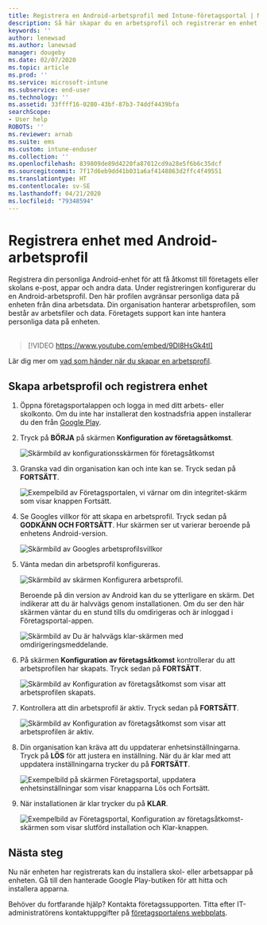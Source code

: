 ```yaml
---
title: Registrera en Android-arbetsprofil med Intune-företagsportal | Microsoft Docs
description: Så här skapar du en arbetsprofil och registrerar en enhet med Intune-företagsportalen.
keywords: ''
author: lenewsad
ms.author: lanewsad
manager: dougeby
ms.date: 02/07/2020
ms.topic: article
ms.prod: ''
ms.service: microsoft-intune
ms.subservice: end-user
ms.technology: ''
ms.assetid: 33ffff16-0280-43bf-87b3-74ddf4439bfa
searchScope:
- User help
ROBOTS: ''
ms.reviewer: arnab
ms.suite: ems
ms.custom: intune-enduser
ms.collection: ''
ms.openlocfilehash: 839809de89d4220fa87012cd9a28e5f6b6c35dcf
ms.sourcegitcommit: 7f17d6eb9dd41b031a6af4148863d2ffc4f49551
ms.translationtype: HT
ms.contentlocale: sv-SE
ms.lasthandoff: 04/21/2020
ms.locfileid: "79348594"
---
```

# <a name="enroll-device-with-android-work-profile"></a>Registrera enhet med Android-arbetsprofil

Registrera din personliga Android-enhet för att få åtkomst till företagets eller skolans e-post, appar och andra data. Under registreringen konfigurerar du en Android-arbetsprofil. Den här profilen avgränsar personliga data på enheten från dina arbetsdata. Din organisation hanterar arbetsprofilen, som består av arbetsfiler och data. Företagets support kan inte hantera personliga data på enheten.  
</br>
> [!VIDEO https://www.youtube.com/embed/9Dl8HsGk4tI]

Lär dig mer om [vad som händer när du skapar en arbetsprofil](what-happens-when-you-create-a-work-profile-android.md).

## <a name="create-work-profile-and-enroll-device"></a>Skapa arbetsprofil och registrera enhet

1. Öppna företagsportalappen och logga in med ditt arbets- eller skolkonto. Om du inte har installerat den kostnadsfria appen installerar du den från [Google Play](https://play.google.com/store/apps/details?id=com.microsoft.windowsintune.companyportal).  

2. Tryck på **BÖRJA** på skärmen **Konfiguration av företagsåtkomst**.  

    ![Skärmbild av konfigurationsskärmen för företagsåtkomst](./media/access-setup-work-profile-1911.png)  

3. Granska vad din organisation kan och inte kan se. Tryck sedan på **FORTSÄTT**. 

    ![Exempelbild av Företagsportalen, vi värnar om din integritet-skärm som visar knappen Fortsätt.](./media/android-privacy-screen-1911.png)  

4. Se Googles villkor för att skapa en arbetsprofil. Tryck sedan på **GODKÄNN OCH FORTSÄTT**. Hur skärmen ser ut varierar beroende på enhetens Android-version. 

    ![Skärmbild av Googles arbetsprofilsvillkor](./media/android-wp-05-1908.png)  

5. Vänta medan din arbetsprofil konfigureras.  

    ![Skärmbild av skärmen Konfigurera arbetsprofil.](./media/android-wp-05a-1908.png)  

   Beroende på din version av Android kan du se ytterligare en skärm. Det indikerar att du är halvvägs genom installationen. Om du ser den här skärmen väntar du en stund tills du omdirigeras och är inloggad i Företagsportal-appen.  

    ![Skärmbild av Du är halvvägs klar-skärmen med omdirigeringsmeddelande.](./media/android-wp-05b-1908.png)  

6. På skärmen **Konfiguration av företagsåtkomst** kontrollerar du att arbetsprofilen har skapats. Tryck sedan på **FORTSÄTT**.  

    ![Skärmbild av Konfiguration av företagsåtkomst som visar att arbetsprofilen skapats.](./media/work-profile-complete-1911.png)  

7. Kontrollera att din arbetsprofil är aktiv. Tryck sedan på **FORTSÄTT**. 

    ![Skärmbild av Konfiguration av företagsåtkomst som visar att arbetsprofilen är aktiv.](./media/work-profile-active-1911.png)  

8. Din organisation kan kräva att du uppdaterar enhetsinställningarna. Tryck på **LÖS** för att justera en inställning. När du är klar med att uppdatera inställningarna trycker du på **FORTSÄTT**.    

    ![Exempelbild på skärmen Företagsportal, uppdatera enhetsinställningar som visar knapparna Lös och Fortsätt.](./media/resolve-settings-1911.png) 


9. När installationen är klar trycker du på **KLAR**.  

    ![Exempelbild av Företagsportal, Konfiguration av företagsåtkomst-skärmen som visar slutförd installation och Klar-knappen.](./media/work-profile-done-1911.png)  


## <a name="next-steps"></a>Nästa steg  

Nu när enheten har registrerats kan du installera skol- eller arbetsappar på enheten. Gå till den hanterade Google Play-butiken för att hitta och installera apparna. 

Behöver du fortfarande hjälp? Kontakta företagssupporten. Titta efter IT-administratörens kontaktuppgifter på [företagsportalens webbplats](https://go.microsoft.com/fwlink/?linkid=2010980).
